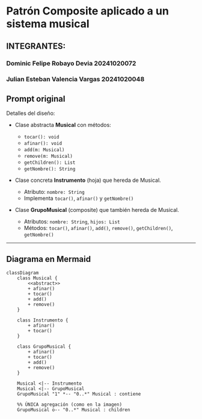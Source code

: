 # Patrón Composite aplicado a un sistema musical
## INTEGRANTES:
### Dominic Felipe Robayo Devia 20241020072
### Julian Esteban Valencia Vargas 20241020048

## Prompt original
Detalles del diseño:

- Clase abstracta **Musical** con métodos:
  - `tocar(): void`
  - `afinar(): void`
  - `add(m: Musical)`
  - `remove(m: Musical)`
  - `getChildren(): List`
  - `getNombre(): String`

- Clase concreta **Instrumento** (hoja) que hereda de Musical.  
  - Atributo: `nombre: String`  
  - Implementa `tocar()`, `afinar()` y `getNombre()`

- Clase **GrupoMusical** (composite) que también hereda de Musical.  
  - Atributos: `nombre: String`, `hijos: List`  
  - Métodos: `tocar()`, `afinar()`, `add()`, `remove()`, `getChildren()`, `getNombre()`

---

## Diagrama en Mermaid

```mermaid
classDiagram
    class Musical {
        <<abstract>>
        + afinar()
        + tocar()
        + add()
        + remove()
    }

    class Instrumento {
        + afinar()
        + tocar()
    }

    class GrupoMusical {
        + afinar()
        + tocar()
        + add()
        + remove()
    }

    Musical <|-- Instrumento
    Musical <|-- GrupoMusical
    GrupoMusical "1" *-- "0..*" Musical : contiene

    %% ÚNICA agregación (como en la imagen)
    GrupoMusical o-- "0..*" Musical : children
